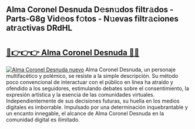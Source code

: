 ## Alma Coronel Desnuda D𝚎sn𝚞dos filtr𝚊dos - Parts-G8g Vid𝚎os f𝚘tos - N𝚞evas filtr𝚊ciones atr𝚊ctivas DRdHL

# <h2><a href="http://mb6pztg.tromn.icu/?c=Alma+Coronel+Desnuda">🔗👉👉👉 Alma Coronel Desnuda 🔗🔗</a></h2>

[![Alma Coronel Desnuda nuevo](https://i.imgur.com/pEAQMta.gif)](http://mb6pztg.tromn.icu/?c=Alma+Coronel+Desnuda)
Alma Coronel Desnuda, un personaje multifacético y polémico, se resiste a la simple descripción. Su método poco convencional de interactuar con el público en línea ha atraído y ofendido a los seguidores, estimulando debates sobre el consentimiento, la expresión artística y la esencia de las comunidades virtuales. Independientemente de sus decisiones futuras, su huella en los medios digitales es imborrable. Impulsado por una determinación inquebrantable y un encanto innegable, el alcance de Alma Coronel Desnuda en la comunidad digital es ilimitado.
